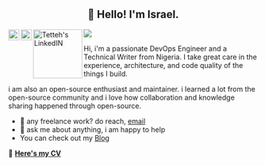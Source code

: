 <h2 align="center">👋 Hello! I'm Israel.</h2>
<a href="https://twitter.com/T_israel_">
  <img align="left" alt="Israel Tetteh | Twitter" width="22px" src="https://raw.githubusercontent.com/peterthehan/peterthehan/master/assets/twitter.svg" />
</a>
<a href="https://www.linkedin.com/in/israeltetteh/">
  <img align="left" alt="Tetteh's LinkedIN" width="22px" src="https://raw.githubusercontent.com/peterthehan/peterthehan/master/assets/linkedin.svg" />
</a>

<a href="https://medium.com/@tettehisrael">
  <img align="left" alt="Tetteh's LinkedIN" width="99px" src="https://img.shields.io/badge/Medium-12100E?style=for-the-badge&logo=medium&logoColor=white" />
</a>

![](https://komarev.com/ghpvc/?username=Tettehisrael&label=PROFILE+VIEWS)
<br/>



Hi, i'm a passionate DevOps Engineer and a Technical Writer from Nigeria. I take great care in the experience, architecture, and code quality of the things I build.

i am also an open-source enthusiast and maintainer. i learned a lot from the open-source community and i love how collaboration and knowledge sharing happened through open-source.

  
- 💼 any freelance work? do reach, [email](mailto:Tettehisrael1@gmail.com)
- 💬 ask me about anything, i am happy to help
- You can check out my <a href="https://medium.com/@tettehisrael">Blog</a> 


📝 [**Here's my CV**](https://docs.google.com/document/d/17EHCBC1f_lwS1j65hxt2TXrT1EzGWQ0EqGyKR0cB58c/edit?usp=sharing) <br />


